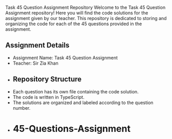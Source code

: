 Task 45 Question Assignment Repository
Welcome to the Task 45 Question Assignment repository! Here you will find the code solutions for the assignment given by our teacher. 
This repository is dedicated to storing and organizing the code for each of the 45 questions provided in the assignment.

## Assignment Details
- Assignment Name: Task 45 Question Assignment
- Teacher: Sir Zia Khan
- ## Repository Structure
- Each question has its own file containing the code solution.
- The code is written in TypeScript.
- The solutions are organized and labeled according to the question number.
- # 45-Questions-Assignment
